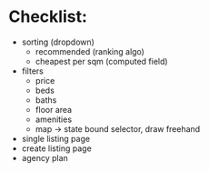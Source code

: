 # Checklist:

- sorting (dropdown)
  - recommended (ranking algo)
  - cheapest per sqm (computed field)
- filters
  - price
  - beds
  - baths
  - floor area
  - amenities
  - map -> state bound selector, draw freehand
- single listing page
- create listing page
- agency plan